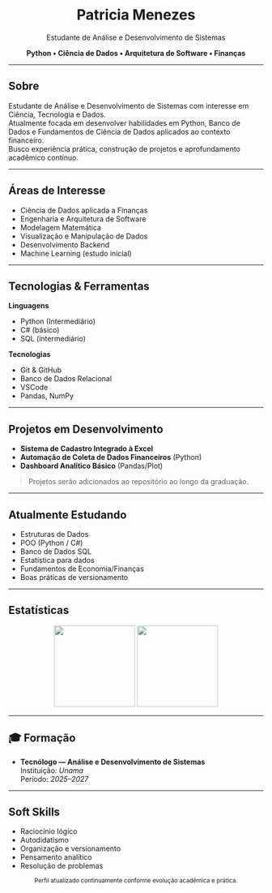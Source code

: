 <h1 align="center">Patricia Menezes</h1>
<p align="center">Estudante de Análise e Desenvolvimento de Sistemas</p>


<div align="center">
  <strong>Python • Ciência de Dados • Arquitetura de Software • Finanças</strong>
</div>

---

## Sobre

Estudante de Análise e Desenvolvimento de Sistemas com interesse em Ciência, Tecnologia e Dados.  
Atualmente focada em desenvolver habilidades em Python, Banco de Dados e Fundamentos de Ciência de Dados aplicados ao contexto financeiro.  
Busco experiência prática, construção de projetos e aprofundamento acadêmico contínuo.

---

## Áreas de Interesse

- Ciência de Dados aplicada a Finanças
- Engenharia e Arquitetura de Software
- Modelagem Matemática
- Visualização e Manipulação de Dados
- Desenvolvimento Backend
- Machine Learning (estudo inicial)

---

## Tecnologias & Ferramentas

**Linguagens**
- Python (Intermediário)
- C# (básico)
- SQL (intermediário)

**Tecnologias**
- Git & GitHub
- Banco de Dados Relacional
- VSCode
- Pandas, NumPy

---

## Projetos em Desenvolvimento

- **Sistema de Cadastro Integrado à Excel**
- **Automação de Coleta de Dados Financeiros** (Python)
- **Dashboard Analítico Básico** (Pandas/Plot)


> Projetos serão adicionados ao repositório ao longo da graduação.

---

## Atualmente Estudando

- Estruturas de Dados
- POO (Python / C#)
- Banco de Dados SQL
- Estatística para dados
- Fundamentos de Economia/Finanças
- Boas práticas de versionamento

---

## Estatísticas

<div align="center">
  <img height="160" src="https://github-readme-stats.vercel.app/api?username=by-pattyy&show_icons=true&theme=transparent"/>
  <img height="160" src="https://github-readme-stats.vercel.app/api/top-langs/?username=by-pattyy&layout=compact&theme=transparent"/>
</div>

---

## 🎓 Formação

- **Tecnólogo — Análise e Desenvolvimento de Sistemas**  
Instituição: *Unama*  
Período: *2025–2027*

---

## Soft Skills

- Raciocínio lógico
- Autodidatismo
- Organização e versionamento
- Pensamento analítico
- Resolução de problemas

<div align="center">
  <sub>Perfil atualizado continuamente conforme evolução acadêmica e prática.</sub>
</div>
